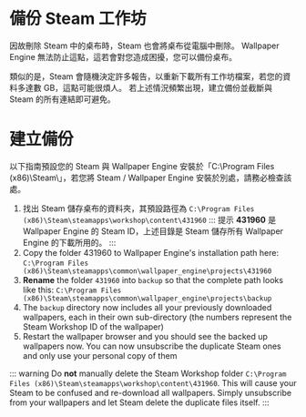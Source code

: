 # 備份 Steam 工作坊

因故刪除 Steam 中的桌布時，Steam 也會將桌布從電腦中刪除。 Wallpaper Engine 無法防止這點，這若會對您造成困擾，您可以備份桌布。

類似的是，Steam 會隨機決定許多報告，以重新下載所有工作坊檔案，若您的資料多達數 GB，這點可能很煩人。 若上述情況頻繁出現，建立備份並截斷與 Steam 的所有連結即可避免。

# 建立備份

以下指南預設您的 Steam 與 Wallpaper Engine 安裝於「C:\Program Files (x86)\Steam\」，若您將 Steam / Wallpaper Engine 安裝於別處，請務必檢查該處。

1. 找出 Steam 儲存桌布的資料夾，其預設路徑為 `C:\Program Files (x86)\Steam\steamapps\workshop\content\431960` ::: 提示 **431960** 是 Wallpaper Engine 的 Steam ID，上述目錄是 Steam 儲存所有 Wallpaper Engine 的下載所用的。 :::
2. Copy the folder 431960 to Wallpaper Engine's installation path here: `C:\Program Files (x86)\Steam\steamapps\common\wallpaper_engine\projects\431960`
3. **Rename** the folder `431960` into `backup` so that the complete path looks like this: `C:\Program Files (x86)\Steam\steamapps\common\wallpaper_engine\projects\backup`
4. The `backup` directory now includes all your previously downloaded wallpapers, each in their own sub-directory (the numbers represent the Steam Workshop ID of the wallpaper)
5. Restart the wallpaper browser and you should see the backed up wallpapers now. You can now unsubscribe the duplicate Steam ones and only use your personal copy of them

::: warning Do **not** manually delete the Steam Workshop folder `C:\Program Files (x86)\Steam\steamapps\workshop\content\431960`. This will cause your Steam to be confused and re-download all wallpapers. Simply unsubscribe from your wallpapers and let Steam delete the duplicate files itself. :::